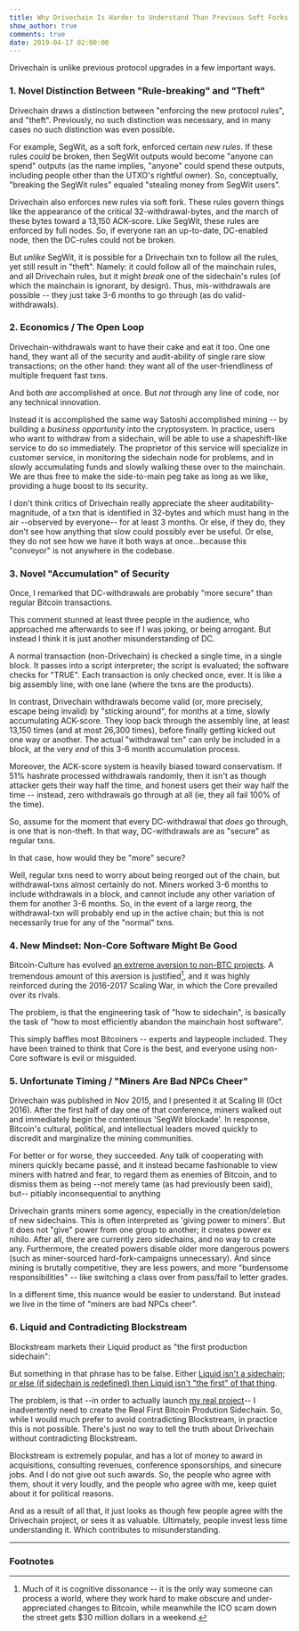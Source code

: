 ```yaml
---
title: Why Drivechain Is Harder to Understand Than Previous Soft Forks
show_author: true
comments: true
date: 2019-04-17 02:00:00
---
```



Drivechain is unlike previous protocol upgrades in a few important ways. 


### 1. Novel Distinction Between "Rule-breaking" and "Theft"

Drivechain draws a distinction between "enforcing the new protocol rules", and "theft". Previously, no such distinction was necessary, and in many cases no such distinction was even possible.

For example, SegWit, as a soft fork, enforced certain *new rules*. If these rules *could* be broken, then SegWit outputs would become "anyone can spend" outputs (as the name implies, "anyone" could spend these outputs, including people other than the UTXO's rightful owner). So, conceptually, "breaking the SegWit rules" equaled "stealing money from SegWit users".

Drivechain also enforces new rules via soft fork. These rules govern things like the appearance of the critical 32-withdrawal-bytes, and the march of these bytes toward a 13,150 ACK-score. Like SegWit, these rules are enforced by full nodes. So, if everyone ran an up-to-date, DC-enabled node, then the DC-rules could not be broken.

But *unlike* SegWit, it is possible for a Drivechain txn to follow all the rules, yet still result in "theft". Namely: it could follow all of the mainchain rules, and all Drivechain rules, but it might *break* one of the sidechain's rules (of which the mainchain is ignorant, by design). Thus, mis-withdrawals are possible -- they just take 3-6 months to go through (as do valid-withdrawals).


### 2. Economics / The Open Loop

Drivechain-withdrawals want to have their cake and eat it too. One one hand, they want all of the security and audit-ability of single rare slow transactions; on the other hand: they want all of the user-friendliness of multiple frequent fast txns.

And both *are* accomplished at once. But *not* through any line of code, nor any technical innovation.

Instead it is accomplished the same way Satoshi accomplished mining -- by building a *business opportunity* into the cryptosystem. In practice, users who want to withdraw from a sidechain, will be able to use a shapeshift-like service to do so immediately. The proprietor of this service will specialize in customer service, in monitoring the sidechain node for problems, and in slowly accumulating funds and slowly walking these over to the mainchain. We are thus free to make the side-to-main peg take as long as we like, providing a huge boost to its security.

I don't think critics of Drivechain really appreciate the sheer auditability-magnitude, of a txn that is identified in 32-bytes and which must hang in the air --observed by everyone-- for at least 3 months. Or else, if they do, they don't see how anything that slow could possibly ever be useful. Or else, they do not see how we have it both ways at once...because this "conveyor" is not anywhere in the codebase.


### 3. Novel "Accumulation" of Security

Once, I remarked that DC-withdrawals are probably "more secure" than regular Bitcoin transactions.

This comment stunned at least three people in the audience, who approached me afterwards to see if I was joking, or being arrogant. But instead I think it is just another misunderstanding of DC.

A normal transaction (non-Drivechain) is checked a single time, in a single block. It passes into a script interpreter; the script is evaluated; the software checks for "TRUE". Each transaction is only checked once, ever. It is like a big assembly line, with one lane (where the txns are the products).

In contrast, Drivechain withdrawals become valid (or, more precisely, escape being invalid) by "sticking around", for months at a time, slowly accumulating ACK-score. They loop back through the assembly line, at least 13,150 times (and at most 26,300 times), before finally getting kicked out one way or another. The actual "withdrawal txn" can only be included in a block, at the very *end* of this 3-6 month accumulation process.

Moreover, the ACK-score system is heavily biased toward conservatism. If 51% hashrate processed withdrawals randomly, then it isn't as though attacker gets their way half the time, and honest users get their way half the time -- instead, zero withdrawals go through at all (ie, they all fail 100% of the time).

So, assume for the moment that every DC-withdrawal that *does* go through, is one that is non-theft. In that way, DC-withdrawals are as "secure" as regular txns.

In that case, how would they be "more" secure?

Well, regular txns need to worry about being reorged out of the chain, but withdrawal-txns almost certainly do not. Miners worked 3-6 months to include withdrawals in a block, and cannot include any other variation of them for another 3-6 months. So, in the event of a large reorg, the withdrawal-txn will probably end up in the active chain; but this is not necessarily true for any of the "normal" txns.


### 4. New Mindset: Non-Core Software Might Be Good

Bitcoin-Culture has evolved [an extreme aversion to non-BTC projects](https://www.reddit.com/r/btc/comments/9i8obh/everything_wrong_with_the_btc_community_in_one/). A tremendous amount of this aversion is justified[^n], and it was highly reinforced during the 2016-2017 Scaling War, in which the Core prevailed over its rivals.

[^n]: Much of it is cognitive dissonance -- it is the only way someone can process a world, where they work hard to make obscure and under-appreciated changes to Bitcoin, while meanwhile the ICO scam down the street gets $30 million dollars in a weekend.

The problem, is that the engineering task of "how to sidechain", is basically the task of "how to most efficiently abandon the mainchain host software".

This simply baffles most Bitcoiners -- experts and laypeople included. They have been trained to think that Core is the best, and everyone using non-Core software is evil or misguided.

<!--
#### i. Upside Down

Drivechain was originally proposed around 2015-2017. Those years saw the rise of BitcoinXT, Classic, Unlimited, BCH and SV. They saw four Scaling Bitcoin conferences, and a dramatic loss of BTC's marketshare and relative recognizability[^n].

[^n]: By this, I basically mean that popular media will use the word "crypto", where a few years earlier they would have used "Bitcoin". Compare the ["Bitcoin" episode](https://thegoodwife.fandom.com/wiki/Bitcoin_for_Dummies) of "The Good Wife" (Jan 2012), to the [crypto mentions](https://www.reddit.com/r/CryptoCurrency/comments/8hkvwz/billions_tv_show_references_cryptocurrency_and/) in the show "Billions" (May 2018).

All of that should have boosted attention on sidechains, and drivechain specifically. But it didn't, really.

In fact, I have noticed the reverse: when BTC marketshare seems to be recovers; Drivechain gets more attention.

It's all upside down! But why?



#### ii. Cognitive Dissonance

The experience of working on Bitcoin is, I think, primarily one of cognitive dissonance.

 ( Recall that this is the process of resolving contradictory mental states by falsifying one's preferences (the ["sour grapes"](https://en.wikipedia.org/wiki/The_Fox_and_the_Grapes) fable). )

The *typical* Bitcoin-intellectual, puts in years of high-effort R&D work. Laypeople are unable to properly recognize this work, due its specialized nature. So the work goes under-appreciated.

Meanwhile, all around them, people are getting super-rich. Many of these people know nothing about Bitcoin at all. Many of those who made the most, were people who were already rich and took a lucky gamble. The people who made the most --were Altcoiners / ICO scammers-- made millions overnight off of a "hot industry" and a few buzzwords. Adding insult to injury, many of these scam projects (all of the good ones, anyway) were literally constructed by Bitcoiners in the first place.

In general, these people make the Bitcoin community much worse. And so, these people are using CoreDev R&D to *harm* Bitcoin and enrich themselves.

#### iii. Core Good; Non-Core Bad

As a result of this, 


-->


<!--
### 6. BTC-Sidechains Are Pro-User, But Anti-CoreDev

If someone is a Bitcoin CoreDev, then we may safely presume that their work is motivated by a desire to "make Bitcoin Core great". In contrast, the premise of sidechains is that Core is irredeemable, and we need to abandon ship.

This divergence in perspectives is shocking:

|Topic|Flattering View (Anti-Sidechain)|Pessimistic View (Pro-Sidechain)|
|:---:|:------------------------------:|:------------------------------:|
|Bitcoin Core Software...|... is ideal.|...has imperfections; improvements to Core are often blocked by self-interested Core-elites.|
|CoreDevs...|...are statesmen and innovators.|...are Feudal Lords who justify a hierarchy in which they are dominant.|
|Bitcoin Users...|...are all very happy with Core.|...are often unhappy with Core, but stay because they are (for now) enslaved to Core's network effects.|
|Non-Core People...|...are always incorrect/evil.|...often have great ideas to contribute.|

Ultimately, the anti-sidechain perspective is loyal to Bitcoin *workers*, whereas the sidechain-perspective is loyal to Bitcoin *users*. And the latter perspective is rude, almost frighteningly so.

So I don't blame many Core-supporters if they find it to be literally unthinkable (any more than I would blame FED researchers who don't see the point of Bitcoin).

-->

### 5. Unfortunate Timing / "Miners Are Bad NPCs Cheer"

Drivechain was published in Nov 2015, and I presented it at Scaling III (Oct 2016). After the first half of day one of that conference, miners walked out and immediately begin the contentious 'SegWit blockade'. In response, Bitcoin's cultural, political, and intellectual leaders moved quickly to discredit and marginalize the mining communities.

For better or for worse, they succeeded. Any talk of cooperating with miners quickly became passé, and it instead became fashionable to view miners with hatred and fear, to regard them as enemies of Bitcoin, and to dismiss them as being --not merely tame (as had previously been said), but-- pitiably inconsequential to anything

Drivechain grants miners some agency, especially in the creation/deletion of new sidechains. This is often interpreted as 'giving power to miners'. But it does not "give" power from one group to another; it creates power ex nihilo. After all, there are currently zero sidechains, and no way to create any. Furthermore, the created powers disable older more dangerous powers (such as miner-sourced hard-fork-campaigns unnecessary). And since mining is brutally competitive, they are less powers, and more "burdensome responsibilities" -- like switching a class over from pass/fail to letter grades.

In a different time, this nuance would be easier to understand. But instead we live in the time of "miners are bad NPCs cheer".


### 6. Liquid and Contradicting Blockstream

Blockstream markets their Liquid product as "the first production sidechain":

But something in that phrase has to be false. Either [Liquid isn't a sidechain; or else (if sidechain is redefined) then Liquid isn't "the first" of that thing](http://www.drivechain.info/blog/liquid/).

The problem, is that --in order to actually launch [my real project](http://www.bitcoinhivemind.com/)-- I inadvertently need to create the Real First Bitcoin Prodution Sidechain. So, while I would much prefer to avoid contradicting Blockstream, in practice this is not possible. There's just no way to tell the truth about Drivechain without contradicting Blockstream.

Blockstream is extremely popular, and has a lot of money to award in acquisitions, consulting revenues, conference sponsorships, and sinecure jobs. And I do not give out such awards. So, the people who agree with them, shout it very loudly, and the people who agree with me, keep quiet about it for political reasons.

And as a result of all that, it just looks as though few people agree with the Drivechain project, or sees it as valuable. Ultimately, people invest less time understanding it. Which contributes to misunderstanding.


<!--

era
    miners bad npcs cheer


    but regular -- also manipulate the conditions under which they 'trust miners'

### 4. Stigma / "Trusting Miners" Misunderstanding

By channeling 3-6 months of sidechain activity into a simple 32-byte digest, Drivechain tries to emulate what Bitcoin Core already does with ["AssumeValid"](https://bitcoincore.org/en/2017/03/08/release-0.14.0/#assumed-valid-blocks).

For instance:

    Anyone who wants to verify all signatures using
    Bitcoin Core can still do so by starting the
    program using -assumevalid=0.
    ...
    The default assumed valid block in Bitcoin Core
    0.14.0 is #453354, 16 Februrary 2017...

Notice also that this process was accompanied by similar misunderstandings:

    checkpoints make it look like Bitcoin developers
    are deciding which chain is valid even though
    the intent was always to only accept the chain
    which the software had already decided was valid
-->

<!--

## Conclusion

Drivechain was published in Nov 2015, but misunderstandings about it persist to this day. Nearly all of these were anticipated (and dealt with) in the original post.

So it is worth asking why these misunderstandings persist. Above, I have listed some reasons why they might.
--->

--------

### Footnotes